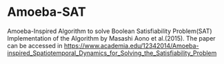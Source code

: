# Amoeba-SAT
Amoeba-Inspired Algorithm to solve Boolean Satisfiability Problem(SAT)
Implementation of the Algorithm by Masashi Aono et al.(2015). The paper can be accessed in https://www.academia.edu/12342014/Amoeba-inspired_Spatiotemporal_Dynamics_for_Solving_the_Satisfiability_Problem
